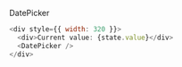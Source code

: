 DatePicker

```js
<div style={{ width: 320 }}>
  <div>Current value: {state.value}</div>
  <DatePicker />
</div>
```